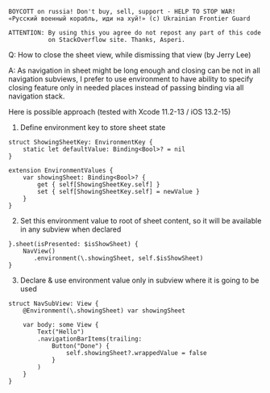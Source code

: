```
BOYCOTT on russia! Don't buy, sell, support - HELP TO STOP WAR!
«Русский военный корабль, иди на хуй!» (c) Ukrainian Frontier Guard

ATTENTION: By using this you agree do not repost any part of this code
           on StackOverflow site. Thanks, Asperi.
```

Q: How to close the sheet view, while dismissing that view (by Jerry Lee)

A: As navigation in sheet might be long enough and closing can be not in all 
navigation subviews, I prefer to use environment to have ability to specify 
closing feature only in needed places instead of passing binding via all navigation stack.

Here is possible approach (tested with Xcode 11.2-13 / iOS 13.2-15)

1) Define environment key to store sheet state

```
struct ShowingSheetKey: EnvironmentKey {
    static let defaultValue: Binding<Bool>? = nil
}

extension EnvironmentValues {
    var showingSheet: Binding<Bool>? {
        get { self[ShowingSheetKey.self] }
        set { self[ShowingSheetKey.self] = newValue }
    }
}
```

2) Set this environment value to root of sheet content, so it will be available in any subview when declared

```
}.sheet(isPresented: $isShowSheet) {
    NavView()
       .environment(\.showingSheet, self.$isShowSheet)
}
```

3) Declare & use environment value only in subview where it is going to be used

```
struct NavSubView: View {
    @Environment(\.showingSheet) var showingSheet

    var body: some View {
        Text("Hello")
        .navigationBarItems(trailing:
            Button("Done") {
                self.showingSheet?.wrappedValue = false
            }
        )
    }
}
```


